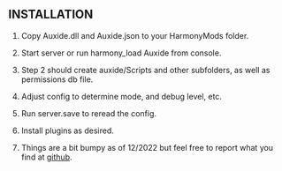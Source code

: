 ﻿## INSTALLATION

1. Copy Auxide.dll and Auxide.json to your HarmonyMods folder.

2. Start server or run harmony_load Auxide from console.

3. Step 2 should create auxide/Scripts and other subfolders, as well as permissions db file.

4. Adjust config to determine mode, and debug level, etc.

5. Run server.save to reread the config.

6. Install plugins as desired.

7. Things are a bit bumpy as of 12/2022 but feel free to report what you find at [github](https://github.com/Remod-org/Auxide/issues).
